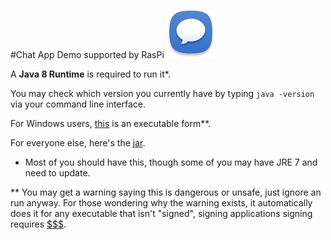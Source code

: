 #Chat App Demo supported by RasPi
![Logo](https://github.com/Javaliant/Downloads/blob/master/icon.png?raw=true)

A **Java 8 Runtime** is required to run it*. 

You may check which version you currently have by typing `java -version` via your command line interface.

For Windows users, [this](https://github.com/Javaliant/Downloads/blob/master/Chatter.exe?raw=true) is an executable form**.

For everyone else, here's the [jar](https://github.com/Javaliant/Downloads/blob/master/Chatter.jar?raw=true).

* Most of you should have this, though some of you may have JRE 7 and need to update.

** You may get a warning saying this is dangerous or unsafe, just ignore an run anyway.
  For those wondering why the warning exists, it automatically does it for any executable that isn't "signed", signing applications signing requires [$$$](https://c1.staticflickr.com/1/436/18650415061_f8efc1f28d.jpg).
